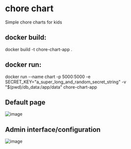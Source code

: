 # chore chart
Simple chore charts for kids

## docker build:
docker build -t chore-chart-app .

## docker run:
docker run --name chart -p 5000:5000 -e SECRET_KEY="a_super_long_and_random_secret_string" -v "$(pwd)/db_data:/app/data" chore-chart-app

## Default page 
![image](https://github.com/user-attachments/assets/9f0b6567-d8ee-4f25-a70d-a98f4e1ff2cf)

## Admin interface/configuration
![image](https://github.com/user-attachments/assets/afb6f7a1-6fe4-4cbe-bbc9-7ee85ecbe91a)

